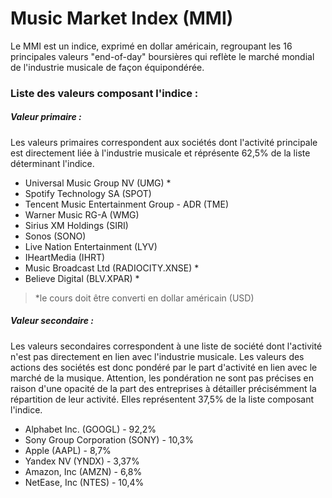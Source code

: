 # Music Market Index (MMI)

Le MMI est un indice, exprimé en dollar américain, regroupant les 16 principales valeurs "end-of-day" boursières qui reflète le marché mondial de l'industrie musicale de façon équipondérée.

### Liste des valeurs composant l'indice :

##### Valeur primaire :

Les valeurs primaires correspondent aux sociétés dont l'activité principale est directement liée à l'industrie musicale et réprésente 62,5% de la liste déterminant l'indice.

- Universal Music Group NV (UMG) \*
- Spotify Technology SA (SPOT)
- Tencent Music Entertainment Group - ADR (TME)
- Warner Music RG-A (WMG)
- Sirius XM Holdings (SIRI)
- Sonos (SONO)
- Live Nation Entertainment (LYV)
- IHeartMedia (IHRT)
- Music Broadcast Ltd (RADIOCITY.XNSE) \*
- Believe Digital (BLV.XPAR) \*

> \*le cours doit être converti en dollar américain (USD)

##### Valeur secondaire :

Les valeurs secondaires correspondent à une liste de société dont l'activité n'est pas directement en lien avec l'industrie musicale. Les valeurs des actions des sociétés est donc pondéré par le part d'activité en lien avec le marché de la musique. Attention, les pondération ne sont pas précises en raison d'une opacité de la part des entreprises à détailler précisémment la répartition de leur activité. Elles représentent 37,5% de la liste composant l'indice.

- Alphabet Inc. (GOOGL) - 92,2%
- Sony Group Corporation (SONY) - 10,3%
- Apple (AAPL) - 8,7%
- Yandex NV (YNDX) - 3,37%
- Amazon, Inc (AMZN) - 6,8%
- NetEase, Inc (NTES) - 10,4%
